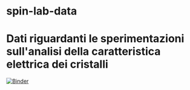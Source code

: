 # spin-lab-data
# Dati riguardanti le sperimentazioni sull'analisi della caratteristica elettrica dei cristalli
[![Binder](https://mybinder.org/badge_logo.svg)](https://mybinder.org/v2/gh/cliagit/spin-lab-data/)
